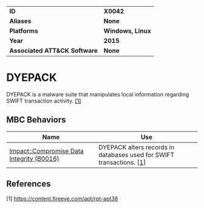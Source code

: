 <table>
<tr>
<td><b>ID</b></td>
<td><b>X0042</b></td>
</tr>
<tr>
<td><b>Aliases</b></td>
<td><b>None</b></td>
</tr>
<tr>
<td><b>Platforms</b></td>
<td><b>Windows, Linux</b></td>
</tr>
<tr>
<td><b>Year</b></td>
<td><b>2015</b></td>
</tr>
<tr>
<td><b>Associated ATT&CK Software</b></td>
<td><b>None</b></td>
</tr>
</table>

# DYEPACK

DYEPACK is a malware suite that manipulates local information regarding SWIFT transaction activity. [[1]](#1)

## MBC Behaviors

|Name|Use|
|---|---|
|[Impact::Compromise Data Integrity (B0016)](../impact/compromise-data-integrity.md) | DYEPACK alters records in databases used for SWIFT transactions. [[1]](#1)|

## References

<a name="1">[1]</a> https://content.fireeye.com/apt/rpt-apt38